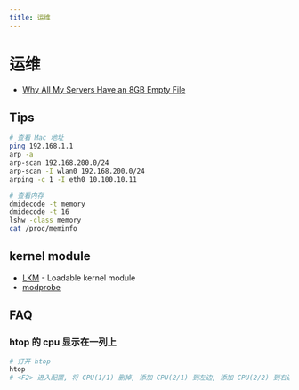```yaml
---
title: 运维
---
```


# 运维

- [Why All My Servers Have an 8GB Empty File](https://brianschrader.com/archive/why-all-my-servers-have-an-8gb-empty-file/)

## Tips

```bash
# 查看 Mac 地址
ping 192.168.1.1
arp -a
arp-scan 192.168.200.0/24
arp-scan -I wlan0 192.168.200.0/24
arping -c 1 -I eth0 10.100.10.11

# 查看内存
dmidecode -t memory
dmidecode -t 16
lshw -class memory
cat /proc/meminfo
```

## kernel module

- [LKM](https://en.wikipedia.org/wiki/Loadable_kernel_module) - Loadable kernel module
- [modprobe](https://en.wikipedia.org/wiki/Modprobe)

## FAQ

### htop 的 cpu 显示在一列上

```bash
# 打开 htop
htop
# <F2> 进入配置, 将 CPU(1/1) 删掉, 添加 CPU(2/1) 到左边, 添加 CPU(2/2) 到右边, 然后保存
```
